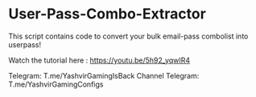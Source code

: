 # User-Pass-Combo-Extractor
This script contains code to convert your bulk email-pass combolist into userpass!

Watch the tutorial here : https://youtu.be/5h92_yqwIR4



Telegram: T.me/YashvirGamingIsBack
Channel Telegram: T.me/YashvirGamingConfigs
